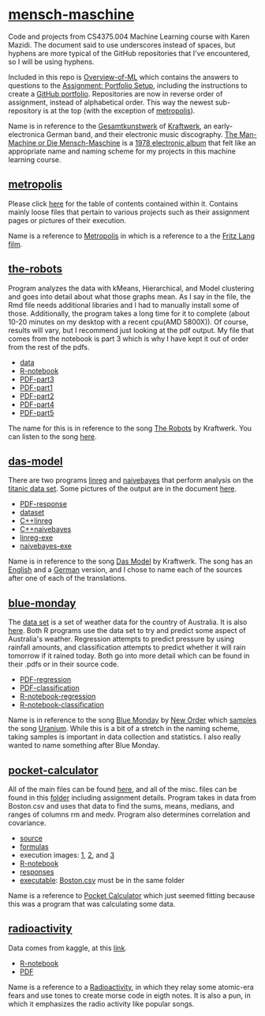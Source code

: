 # [mensch-maschine](https://github.com/Billy-Budd/mensch-maschine/)
Code and projects from CS4375.004 Machine Learning course with Karen Mazidi. The document said to use underscores instead of spaces, but hyphens are more typical of the GitHub repositories that I've encountered, so I will be using hyphens. 

Included in this repo is [Overview-of-ML](Overview-of-ML.pdf) which contains the answers to questions to the [Assignment: Portfolio Setup](/metropolis/assignment-portfolio-setup/portfolio-setup.pdf), including the instructions to create a [GitHub portfolio](/metropolis/Assignment-Portfolio-Setup/create-github-portfolio.pdf). Repositories are now in reverse order of assignment, instead of alphabetical order. This way the newest sub-repository is at the top (with the exception of [metropolis](/metropolis)).  

Name is in reference to the [Gesamtkunstwerk](https://www.theartstory.org/definition/gesamtkunstwerk/) of [Kraftwerk](https://en.wikipedia.org/wiki/Kraftwerk), an early-electronica German band, and their electronic music discography. [The Man-Machine or Die Mensch-Maschine](https://youtu.be/EPxGE1xWl_E?list=PLRp2a3r7tvpd3NpB_CwUbOoLxRgY4CwHh) is a [1978 electronic album](https://en.wikipedia.org/wiki/The_Man-Machine) that felt like an appropriate name and naming scheme for my projects in this machine learning course. 

## [metropolis](/metropolis)
Please click [here](metropolis.md) for the table of contents contained within it. Contains mainly loose files that pertain to various projects such as their assignment pages or pictures of their execution. 

Name is a reference to [Metropolis](https://youtu.be/SXTBGB2cKAk) in which is a reference to a the [Fritz Lang film](https://en.wikipedia.org/wiki/Metropolis_(1927_film)).

## [the-robots](/the-robots)
Program analyzes the data with kMeans, Hierarchical, and Model clustering and goes into detail about what those graphs mean. As I say in the file, the Rmd file needs additional libraries and I had to manually install some of those. Additionally, the program takes a long time for it to complete (about 10-20 minutes on my desktop with a recent cpu(AMD 5800X)). Of course, results will vary, but I recommend just looking at the pdf output. My file that comes from the notebook is part 3 which is why I have kept it out of order from the rest of the pdfs. 

- [data](/the-robots/perth.csv)
- [R-notebook](/the-robots/SAE-Part3.Rmd)
- [PDF-part3](/the-robots/SAE-Part3-JML190001-Team7.pdf)
- [PDF-part1](/the-robots/SAE-Part1-SureshMagan-Team7.pdf)
- [PDF-part2](/the-robots/SAE-Part2-RubenMathew-Team7.pdf)
- [PDF-part4](/the-robots/SAE-Part4-JaechulKim-Team7.pdf)
- [PDF-part5](/the-robots/SAE-Part5-JacobKatz-Team7.pdf)

The name for this is in reference to the song [The Robots](https://en.wikipedia.org/wiki/The_Robots) by Kraftwerk. You can listen to the song [here](https://youtu.be/68d8GRgiec4).

## [das-model](/das-model)
There are two programs [linreg](/das-model/das-model-linreg.cpp) and [naivebayes](/das-model/the-model-naivebayes.cpp) that perform analysis on the [titanic data set](/das-model/titanic_project.csv). Some pictures of the output are in the document [here](/das-model/CS4375-algorithms-from-scratch-response.pdf). 

- [PDF-response](/das-model/CS4375-algorithms-from-scratch-response.pdf)
- [dataset](/das-model/titanic_project.csv)
- [C++linreg](/das-model/das-model-linreg.cpp)
- [C++naivebayes](/das-model/the-model-naivebayes.cpp)
- [linreg-exe](/das-model/das-model-linreg.exe)
- [naivebayes-exe](/das-model/the-model-naivebayes.exe)

Name is in reference to the song [Das Model](https://en.wikipedia.org/wiki/Das_Model) by Kraftwerk. The song has an [English](https://youtu.be/KFq2pU21cNU) and a [German](https://youtu.be/qCFIRjycV5Q) version, and I chose to name each of the sources after one of each of the translations. 

## [blue-monday](/blue-monday)
The [data set](https://www.kaggle.com/datasets/jsphyg/weather-dataset-rattle-package) is a set of weather data for the country of Australia. It is also [here](/blue-monday/weatherAUS.csv). Both R programs use the data set to try and predict some aspect of Australia's weather. Regression attempts to predict pressure by using rainfall amounts, and classification attempts to predict whether it will rain tomorrow if it rained today. Both go into more detail which can be found in their .pdfs or in their source code. 

- [PDF-regression](/blue-monday/Regression.pdf)
- [PDF-classification](blue-monday/Classification.pdf)
- [R-notebook-regression](/blue-monday/Regression.rmd)
- [R-notebook-classification](/blue-monday/Classification.Rmd)

Name is in reference to the song [Blue Monday](https://youtu.be/c1GxjzHm5us) by [New Order](https://en.wikipedia.org/wiki/New_Order_(band)) which [samples](https://en.wikipedia.org/wiki/Blue_Monday_(New_Order_song)) the song [Uranium](https://youtu.be/t-QIWXiGuGw). While this is a bit of a stretch in the naming scheme, taking samples is important in data collection and statistics. I also really wanted to name something after Blue Monday. 

## [pocket-calculator](/pocket-calculator)
All of the main files can be found [here](/pocket-calculator), and all of the misc. files can be found in this [folder](/metropolis/portfolio-one-data-exploration) including assignment details. Program takes in data from Boston.csv and uses that data to find the sums, means, medians, and ranges of columns rm and medv. Program also determines correlation and covariance. 

- [source](/pocket-calculator/pocket-calculator.cpp)
- [formulas](/metropolis/portfolio-one-data-exploration/formulas.png) 
- execution images: [1](/metropolis/portfolio-one-data-exploration/pocket-calculator-1.PNG), [2](/metropolis/portfolio-one-data-exploration/pocket-calculator-2.PNG), and [3](/metropolis/portfolio-one-data-exploration/pocket-calculator-3.PNG)
- [R-notebook](/pocket-calculator/pocket-calculator-rstudio.pdf)
- [responses](/pocket-calculator/CS4375-data-exploration-response.pdf)
- [executable](/pocket-calculator/pocket-calculator.exe): [Boston.csv](/pocket-calculator/Boston.csv) must be in the same folder

Name is a reference to [Pocket Calculator](https://youtu.be/eSBybJGZoCU) which just seemed fitting because this was a program that was calculating some data. 

## [radioactivity](/radioactivity)
Data comes from kaggle, at this [link](https://www.kaggle.com/datasets/ayushnitb/song-features-dataset-regressing-popularity?resource=download).

- [R-notebook](/radioactivity/spotifyeval.rmd)
- [PDF](/radioactivity/spotifyeval.pdf)

Name is a reference to a [Radioactivity](https://youtu.be/fM2Ddrg1eFI), in which they relay some atomic-era fears and use tones to create morse code in eigth notes. It is also a pun, in which it emphasizes the radio activity like popular songs. 
